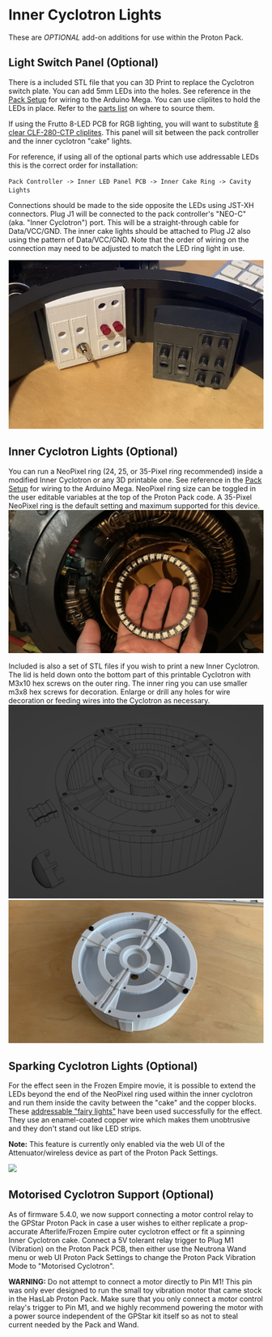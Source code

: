# Inner Cyclotron Lights

These are *OPTIONAL* add-on additions for use within the Proton Pack.

## Light Switch Panel (Optional)

There is a included STL file that you can 3D Print to replace the Cyclotron switch plate. You can add 5mm LEDs into the holes. See reference in the [Pack Setup](PACK.md) for wiring to the Arduino Mega. You can use cliplites to hold the LEDs in place. Refer to the [parts list](BOM.md) on where to source them.

If using the Frutto 8-LED PCB for RGB lighting, you will want to substitute [8 clear CLF-280-CTP cliplites](https://www.digikey.com/en/products/detail/visual-communications-company-vcc/CLF-280-CTP/4515438). This panel will sit between the pack controller and the inner cyclotron "cake" lights.

For reference, if using all of the optional parts which use addressable LEDs this is the correct order for installation:

`Pack Controller -> Inner LED Panel PCB -> Inner Cake Ring -> Cavity Lights`

Connections should be made to the side opposite the LEDs using JST-XH connectors. Plug J1 will be connected to the pack controller's "NEO-C" (aka. "Inner Cyclotron") port. This will be a straight-through cable for Data/VCC/GND. The inner cake lights should be attached to Plug J2 also using the pattern of Data/VCC/GND. Note that the order of wiring on the connection may need to be adjusted to match the LED ring light in use.

![Panel with Cliplites](images/SwitchPanel.jpg)

## Inner Cyclotron Lights (Optional)

You can run a NeoPixel ring (24, 25, or 35-Pixel ring recommended) inside a modified Inner Cyclotron or any 3D printable one. See reference in the [Pack Setup](PACK.md) for wiring to the Arduino Mega. NeoPixel ring size can be toggled in the user editable variables at the top of the Proton Pack code. A 35-Pixel NeoPixel ring is the default setting and maximum supported for this device.
![35 Pixel NeoPixel Ring](images/35NeoPixelRing.jpg)

Included is also a set of STL files if you wish to print a new Inner Cyclotron. The lid is held down onto the bottom part of this printable Cyclotron with M3x10 hex screws on the outer ring. The inner ring you can use smaller m3x8 hex screws for decoration. Enlarge or drill any holes for wire decoration or feeding wires into the Cyclotron as necessary.
![3D Cyclotron](images/3DCyclotron.jpg)
![3D Cyclotron Draft Print](images/3DCyclotronDraftPrint.jpg)

## Sparking Cyclotron Lights (Optional)

For the effect seen in the Frozen Empire movie, it is possible to extend the LEDs beyond the end of the NeoPixel ring used within the inner cyclotron and run them inside the cavity between the "cake" and the copper blocks. These [addressable "fairy lights"](https://a.co/d/eFa8CNg) have been used successfully for the effect. They use an enamel-coated copper wire which makes them unobtrusive and they don't stand out like LED strips.

**Note:** This feature is currently only enabled via the web UI of the Attenuator/wireless device as part of the Proton Pack Settings.

![](images/CyclotronSparks.gif)

## Motorised Cyclotron Support (Optional)

As of firmware 5.4.0, we now support connecting a motor control relay to the GPStar Proton Pack in case a user wishes to either replicate a prop-accurate Afterlife/Frozen Empire outer cyclotron effect or fit a spinning Inner Cyclotron cake. Connect a 5V tolerant relay trigger to Plug M1 (Vibration) on the Proton Pack PCB, then either use the Neutrona Wand menu or web UI Proton Pack Settings to change the Proton Pack Vibration Mode to "Motorised Cyclotron".

**WARNING:** Do not attempt to connect a motor directly to Pin M1! This pin was only ever designed to run the small toy vibration motor that came stock in the HasLab Proton Pack. Make sure that you only connect a motor control relay's trigger to Pin M1, and we highly recommend powering the motor with a power source independent of the GPStar kit itself so as not to steal current needed by the Pack and Wand.

